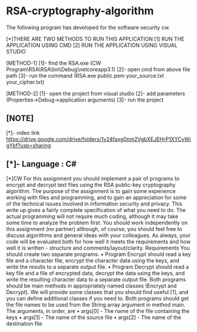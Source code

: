 # RSA-cryptography-algorithm
The following program has developed for the software security cw.

[*]THERE ARE TWO METHODS TO RUN THIS APPLICATION
	[1] RUN THE APPLICATION USING CMD
	[2] RUN THE APPLICATION USING VISUAL STUDIO

[METHOD-1] 
	[1]- find the RSA.exe (CW Program\RSA\RSA\bin\Debug\netcoreapp3.1)
	[2]- open cmd from above file path
	[3]- run the command (RSA.exe public.pem your_source.txt your_cipher.txt)

[METHOD-2]
	[1]- open the project from visual studio
	[2]- add parameters (Properties->Debug->application arguments)
	[3]- run the project

[NOTE]
------------------------------------------------------------------------------------
[*]- video link 
https://drive.google.com/drive/folders/1y24faxg0nm2VgbXEJEHrP1XYCyWjgYkf?usp=sharing

[*]- Language : C#
------------------------------------------------------------------------------------

[*]CW
For this assignment you should implement a pair of programs to encrypt and decrypt text files using the
RSA public-key cryptography algorithm. The purpose of the assignment is to gain some experience
working with files and programming, and to gain an appreciation for some of the technical issues
involved in information security and privacy.
This write up gives a fairly complete specification of what you need to do. The actual programming will
not require much coding, although it may take some time to analyze the problem first. You should work
independently on this assignment (no partner) although, of course, you should feel free to discuss
algorithms and general ideas with your colleagues.
As always, your code will be evaluated both for how well it meets the requirements and how well it is
written - structure and comments/layout/clarity.
Requirements
You should create two separate programs:
• Program Encrypt should read a key file and a character file, encrypt the character data using the
keys, and write the results to a separate output file.
• Program Decrypt should read a key file and a file of encrypted data, decrypt the data using the
keys, and write the resulting character data to a separate output file.
Both programs should be main methods in appropriately named classes (Encrypt and Decrypt). We will
provide some classes that you should find useful [1], and you can define additional classes if you need to.
Both programs should get the file names to be used from the String array argument in method main. The
arguments, in order, are
• args[0] - The name of the file containing the keys
• args[1] - The name of the source file
• args[2] - The name of the destination file
